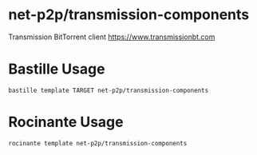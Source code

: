 # net-p2p/transmission-components
Transmission BitTorrent client
https://www.transmissionbt.com

# Bastille Usage
```shell
bastille template TARGET net-p2p/transmission-components
```

# Rocinante Usage
```shell
rocinante template net-p2p/transmission-components
```
